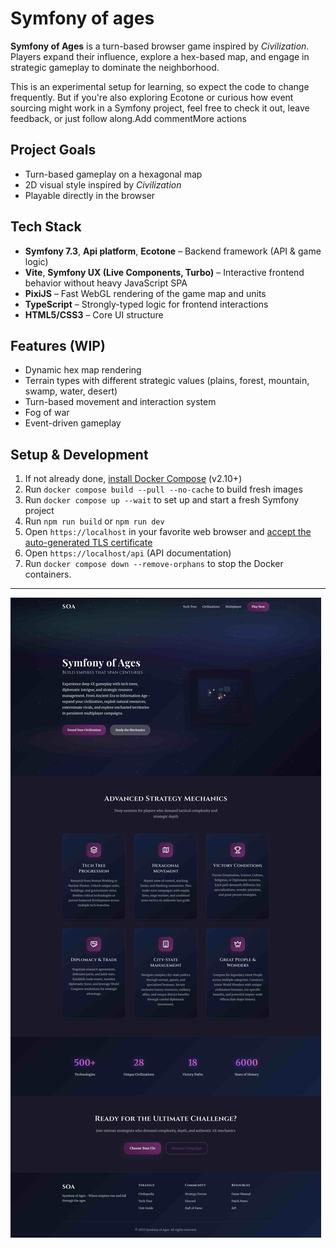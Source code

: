 # Symfony of ages

**Symfony of Ages** is a turn-based browser game inspired by *Civilization*. Players expand their influence, explore a hex-based map, and engage in strategic gameplay to dominate the neighborhood.

This is an experimental setup for learning, so expect the code to change frequently. But if you're also exploring Ecotone or curious how event sourcing might work in a Symfony project, feel free to check it out, leave feedback, or just follow along.Add commentMore actions

## Project Goals

- Turn-based gameplay on a hexagonal map
- 2D visual style inspired by *Civilization*
- Playable directly in the browser

## Tech Stack

- **Symfony 7.3**, **Api platform**, **Ecotone** – Backend framework (API & game logic)
- **Vite**, **Symfony UX (Live Components, Turbo)** – Interactive frontend behavior without heavy JavaScript SPA
- **PixiJS** – Fast WebGL rendering of the game map and units
- **TypeScript** – Strongly-typed logic for frontend interactions
- **HTML5/CSS3** – Core UI structure

## Features (WIP)

- Dynamic hex map rendering
- Terrain types with different strategic values (plains, forest, mountain, swamp, water, desert)
- Turn-based movement and interaction system
- Fog of war
- Event-driven gameplay

## Setup & Development

1. If not already done, [install Docker Compose](https://docs.docker.com/compose/install/) (v2.10+)
2. Run `docker compose build --pull --no-cache` to build fresh images
3. Run `docker compose up --wait` to set up and start a fresh Symfony project
4. Run `npm run build` or `npm run dev`
5. Open `https://localhost` in your favorite web browser and [accept the auto-generated TLS certificate](https://stackoverflow.com/a/15076602/1352334)
6. Open `https://localhost/api` (API documentation)
7. Run `docker compose down --remove-orphans` to stop the Docker containers.

---

![Symfony of Ages Promo](docs/images/promo.jpg)
